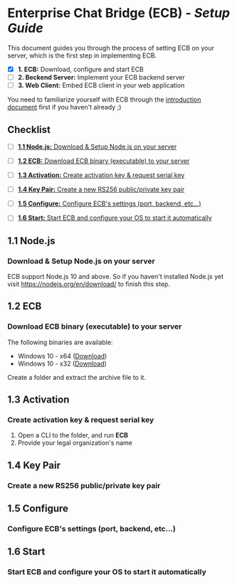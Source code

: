 
#  Enterprise Chat Bridge (ECB) - <em>Setup Guide</em>

This document guides you through the process of setting ECB on your server, which is the first step in implementing ECB.

- [x] **1. ECB:** Download, configure and start ECB 
- [ ] **2. Beckend Server:** Implement your ECB backend server
- [ ] **3. Web Client:** Embed ECB client in your web application

You need to familiarize yourself with ECB through the [introduction document](URLLL) first if you haven't already ;) 

## Checklist
- [ ] [**1.1 Node.js:** Download & Setup Node.js on your server](#1-1)
- [ ] [**1.2 ECB:** Download ECB binary (executable) to your server](#1-2)
- [ ] [**1.3 Activation:** Create activation key & request serial key](#1-3)
- [ ] [**1.4 Key Pair:** Create a new RS256 public/private key pair](#1-4)
- [ ] [**1.5 Configure:** Configure ECB's settings (port, backend, etc...)](#1-5)
- [ ] [**1.6 Start:** Start ECB and configure your OS to start it automatically](#1-6)


## 1.1 Node.js <a id="1-1"></a>
### Download & Setup Node.js on your server
ECB support Node.js 10 and above. So if you haven't installed Node.js yet visit https://nodejs.org/en/download/ to finish this step.

## 1.2 ECB <a id="1-2"></a>
### Download ECB binary (executable) to your server
The following binaries are available:
- Windows 10 - x64 ([Download](link...))
- Windows 10 - x32 ([Download](link...))

Create a folder and extract the archive file to it.
  
## 1.3 Activation <a id="1-3"></a>
### Create activation key & request serial key
1. Open a CLI to the folder, and run **ECB** 
2. Provide your legal organization's name


## 1.4 Key Pair <a id="1-4"></a>
### Create a new RS256 public/private key pair
## 1.5 Configure <a id="1-5"></a>
### Configure ECB's settings (port, backend, etc...)
## 1.6 Start <a id="1-6"></a>
### Start ECB and configure your OS to start it automatically